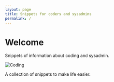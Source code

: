 ```yaml
---
layout: page
title: Snippets for coders and sysadmins
permalink: /
---
```


# Welcome

Snippets of information about coding and sysadmin.

![Coding](assets/img/code-cvBBO4PzWPg-unsplash.jpg)

A collection of snippets to make life easier.
